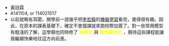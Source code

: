* 黃冠霖
* A141104, or 114021517
* 以前就略有耳聞，開學前一週幾乎把[李宏毅](https://www.ee.ntu.edu.tw/profile1.php?id=1020908)的[機器學習](https://youtube.com/playlist?list=PLJV_el3uVTsMhtt7_Y6sgTHGHp1Vb2P2J&si=VHW667OlJ_OiI-gd)看完，覺得很有趣。因此，在原本的課表基礎下，確定不會撞課就來跑校際加簽了。對一些常用模型有粗淺的了解，這學期也同時修了 <font color="yellow">**演算法**</font> 與 <span style="color:yellow">**數值最佳化**</span> ，期待這些課程能讓我繼續快樂地往這方向前進。
